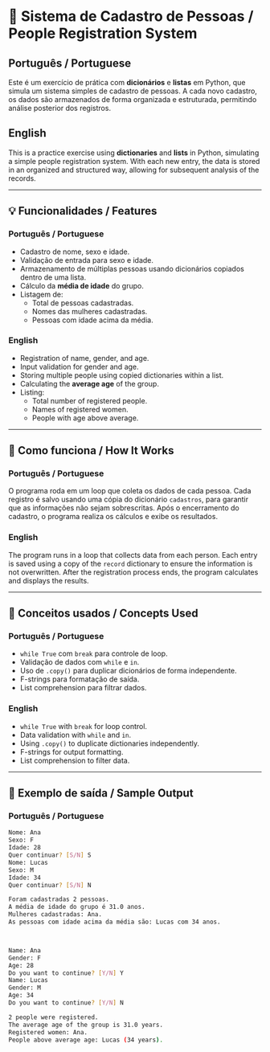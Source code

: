 # 🧾 Sistema de Cadastro de Pessoas / People Registration System

## Português / Portuguese

Este é um exercício de prática com **dicionários** e **listas** em Python, que simula um sistema simples de cadastro de pessoas. A cada novo cadastro, os dados são armazenados de forma organizada e estruturada, permitindo análise posterior dos registros.

## English

This is a practice exercise using **dictionaries** and **lists** in Python, simulating a simple people registration system. With each new entry, the data is stored in an organized and structured way, allowing for subsequent analysis of the records.

---

## 💡 Funcionalidades / Features

### Português / Portuguese

- Cadastro de nome, sexo e idade.
- Validação de entrada para sexo e idade.
- Armazenamento de múltiplas pessoas usando dicionários copiados dentro de uma lista.
- Cálculo da **média de idade** do grupo.
- Listagem de:
  - Total de pessoas cadastradas.
  - Nomes das mulheres cadastradas.
  - Pessoas com idade acima da média.

### English

- Registration of name, gender, and age.
- Input validation for gender and age.
- Storing multiple people using copied dictionaries within a list.
- Calculating the **average age** of the group.
- Listing:
  - Total number of registered people.
  - Names of registered women.
  - People with age above average.

---

## 📌 Como funciona / How It Works

### Português / Portuguese

O programa roda em um loop que coleta os dados de cada pessoa. Cada registro é salvo usando uma cópia do dicionário `cadastros`, para garantir que as informações não sejam sobrescritas. Após o encerramento do cadastro, o programa realiza os cálculos e exibe os resultados.

### English

The program runs in a loop that collects data from each person. Each entry is saved using a copy of the `record` dictionary to ensure the information is not overwritten. After the registration process ends, the program calculates and displays the results.

---

## 🧠 Conceitos usados / Concepts Used

### Português / Portuguese

- `while True` com `break` para controle de loop.
- Validação de dados com `while` e `in`.
- Uso de `.copy()` para duplicar dicionários de forma independente.
- F-strings para formatação de saída.
- List comprehension para filtrar dados.

### English

- `while True` with `break` for loop control.
- Data validation with `while` and `in`.
- Using `.copy()` to duplicate dictionaries independently.
- F-strings for output formatting.
- List comprehension to filter data.

---

## 🚀 Exemplo de saída / Sample Output

### Português / Portuguese

```bash
Nome: Ana
Sexo: F
Idade: 28
Quer continuar? [S/N] S
Nome: Lucas
Sexo: M
Idade: 34
Quer continuar? [S/N] N

Foram cadastradas 2 pessoas.
A média de idade do grupo é 31.0 anos.
Mulheres cadastradas: Ana.
As pessoas com idade acima da média são: Lucas com 34 anos.



Name: Ana
Gender: F
Age: 28
Do you want to continue? [Y/N] Y
Name: Lucas
Gender: M
Age: 34
Do you want to continue? [Y/N] N

2 people were registered.
The average age of the group is 31.0 years.
Registered women: Ana.
People above average age: Lucas (34 years).